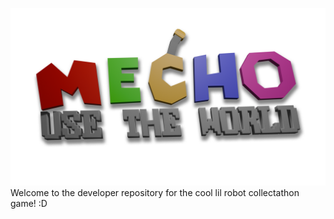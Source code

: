 ![Logo](MechoLogo.png)
Welcome to the developer repository for the cool lil robot collectathon game! :D
